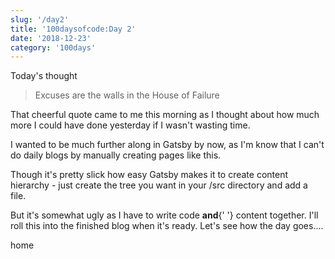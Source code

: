 ```yaml
---
slug: '/day2'
title: '100daysofcode:Day 2'
date: '2018-12-23'
category: '100days'
---
```


<SEO title="100daysofcode | Day2" />

Today's thought

> Excuses are the walls in the House of Failure

That cheerful quote came to me this morning as I thought about how much more I could have done yesterday if I wasn't wasting time.

I wanted to be much further along in Gatsby by now, as I'm know that I can't do daily blogs by manually creating pages like this.

Though it's pretty slick how easy Gatsby makes it to create content hierarchy - just create the tree you want in your /src directory and add a file.

But it's somewhat ugly as I have to write code <strong>and</strong>{' '} content together. I'll roll this into the finished blog when it's ready.
Let's see how the day goes....

<Link to="/">home</Link>
